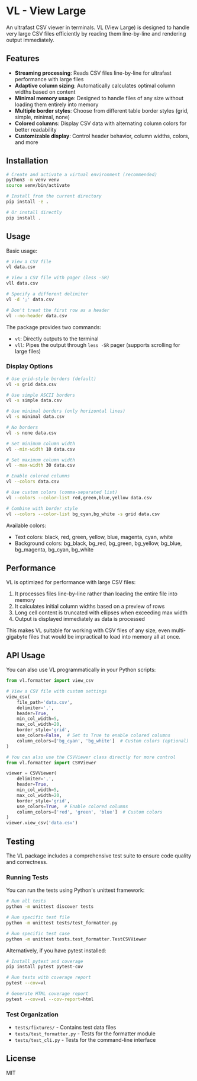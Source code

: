 # VL - View Large

An ultrafast CSV viewer in terminals. VL (View Large) is designed to handle very large CSV files efficiently by reading them line-by-line and rendering output immediately.

## Features

- **Streaming processing**: Reads CSV files line-by-line for ultrafast performance with large files
- **Adaptive column sizing**: Automatically calculates optimal column widths based on content
- **Minimal memory usage**: Designed to handle files of any size without loading them entirely into memory
- **Multiple border styles**: Choose from different table border styles (grid, simple, minimal, none)
- **Colored columns**: Display CSV data with alternating column colors for better readability
- **Customizable display**: Control header behavior, column widths, colors, and more

## Installation

```bash
# Create and activate a virtual environment (recommended)
python3 -m venv venv
source venv/bin/activate

# Install from the current directory
pip install -e .

# Or install directly
pip install .
```

## Usage

Basic usage:

```bash
# View a CSV file
vl data.csv

# View a CSV file with pager (less -SR)
vll data.csv

# Specify a different delimiter
vl -d ';' data.csv

# Don't treat the first row as a header
vl --no-header data.csv
```

The package provides two commands:
- `vl`: Directly outputs to the terminal
- `vll`: Pipes the output through `less -SR` pager (supports scrolling for large files)

### Display Options

```bash
# Use grid-style borders (default)
vl -s grid data.csv

# Use simple ASCII borders
vl -s simple data.csv

# Use minimal borders (only horizontal lines)
vl -s minimal data.csv

# No borders
vl -s none data.csv

# Set minimum column width
vl --min-width 10 data.csv

# Set maximum column width
vl --max-width 30 data.csv

# Enable colored columns
vl --colors data.csv

# Use custom colors (comma-separated list)
vl --colors --color-list red,green,blue,yellow data.csv

# Combine with border style
vl --colors --color-list bg_cyan,bg_white -s grid data.csv
```

Available colors:
- Text colors: black, red, green, yellow, blue, magenta, cyan, white
- Background colors: bg_black, bg_red, bg_green, bg_yellow, bg_blue, bg_magenta, bg_cyan, bg_white

## Performance

VL is optimized for performance with large CSV files:

1. It processes files line-by-line rather than loading the entire file into memory
2. It calculates initial column widths based on a preview of rows
3. Long cell content is truncated with ellipses when exceeding max width
4. Output is displayed immediately as data is processed

This makes VL suitable for working with CSV files of any size, even multi-gigabyte files that would be impractical to load into memory all at once.

## API Usage

You can also use VL programmatically in your Python scripts:

```python
from vl.formatter import view_csv

# View a CSV file with custom settings
view_csv(
    file_path='data.csv',
    delimiter=',',
    header=True,
    min_col_width=5,
    max_col_width=20,
    border_style='grid',
    use_colors=False,  # Set to True to enable colored columns
    column_colors=['bg_cyan', 'bg_white']  # Custom colors (optional)
)

# You can also use the CSVViewer class directly for more control
from vl.formatter import CSVViewer

viewer = CSVViewer(
    delimiter=',',
    header=True,
    min_col_width=5,
    max_col_width=20,
    border_style='grid',
    use_colors=True,  # Enable colored columns
    column_colors=['red', 'green', 'blue']  # Custom colors
)
viewer.view_csv('data.csv')
```

## Testing

The VL package includes a comprehensive test suite to ensure code quality and correctness.

### Running Tests

You can run the tests using Python's unittest framework:

```bash
# Run all tests
python -m unittest discover tests

# Run specific test file
python -m unittest tests/test_formatter.py

# Run specific test case
python -m unittest tests.test_formatter.TestCSVViewer
```

Alternatively, if you have pytest installed:

```bash
# Install pytest and coverage
pip install pytest pytest-cov

# Run tests with coverage report
pytest --cov=vl

# Generate HTML coverage report
pytest --cov=vl --cov-report=html
```

### Test Organization

- `tests/fixtures/` - Contains test data files
- `tests/test_formatter.py` - Tests for the formatter module
- `tests/test_cli.py` - Tests for the command-line interface

## License

MIT